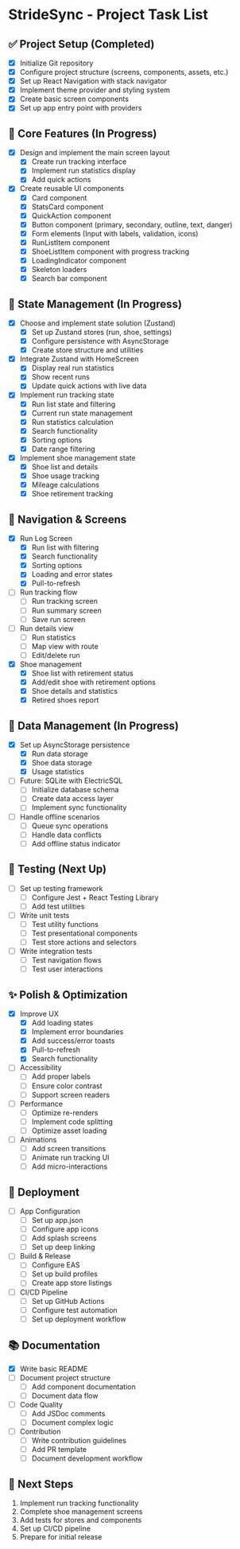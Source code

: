 # StrideSync - Project Task List

## ✅ Project Setup (Completed)
- [x] Initialize Git repository
- [x] Configure project structure (screens, components, assets, etc.)
- [x] Set up React Navigation with stack navigator
- [x] Implement theme provider and styling system
- [x] Create basic screen components
- [x] Set up app entry point with providers

## 🚀 Core Features (In Progress)
- [x] Design and implement the main screen layout
  - [x] Create run tracking interface
  - [x] Implement run statistics display
  - [x] Add quick actions
- [x] Create reusable UI components
  - [x] Card component
  - [x] StatsCard component
  - [x] QuickAction component
  - [x] Button component (primary, secondary, outline, text, danger)
  - [x] Form elements (Input with labels, validation, icons)
  - [x] RunListItem component
  - [x] ShoeListItem component with progress tracking
  - [x] LoadingIndicator component
  - [x] Skeleton loaders
  - [x] Search bar component

## 🧠 State Management (In Progress)
- [x] Choose and implement state solution (Zustand)
  - [x] Set up Zustand stores (run, shoe, settings)
  - [x] Configure persistence with AsyncStorage
  - [x] Create store structure and utilities
- [x] Integrate Zustand with HomeScreen
  - [x] Display real run statistics
  - [x] Show recent runs
  - [x] Update quick actions with live data
- [x] Implement run tracking state
  - [x] Run list state and filtering
  - [x] Current run state management
  - [x] Run statistics calculation
  - [x] Search functionality
  - [x] Sorting options
  - [x] Date range filtering
- [x] Implement shoe management state
  - [x] Shoe list and details
  - [x] Shoe usage tracking
  - [x] Mileage calculations
  - [x] Shoe retirement tracking

## 🧭 Navigation & Screens
- [x] Run Log Screen
  - [x] Run list with filtering
  - [x] Search functionality
  - [x] Sorting options
  - [x] Loading and error states
  - [x] Pull-to-refresh
- [ ] Run tracking flow
  - [ ] Run tracking screen
  - [ ] Run summary screen
  - [ ] Save run screen
- [ ] Run details view
  - [ ] Run statistics
  - [ ] Map view with route
  - [ ] Edit/delete run
- [x] Shoe management
  - [x] Shoe list with retirement status
  - [x] Add/edit shoe with retirement options
  - [x] Shoe details and statistics
  - [x] Retired shoes report

## 💾 Data Management (In Progress)
- [x] Set up AsyncStorage persistence
  - [x] Run data storage
  - [x] Shoe data storage
  - [x] Usage statistics
- [ ] Future: SQLite with ElectricSQL
  - [ ] Initialize database schema
  - [ ] Create data access layer
  - [ ] Implement sync functionality
- [ ] Handle offline scenarios
  - [ ] Queue sync operations
  - [ ] Handle data conflicts
  - [ ] Add offline status indicator

## 🧪 Testing (Next Up)
- [ ] Set up testing framework
  - [ ] Configure Jest + React Testing Library
  - [ ] Add test utilities
- [ ] Write unit tests
  - [ ] Test utility functions
  - [ ] Test presentational components
  - [ ] Test store actions and selectors
- [ ] Write integration tests
  - [ ] Test navigation flows
  - [ ] Test user interactions

## ✨ Polish & Optimization
- [x] Improve UX
  - [x] Add loading states
  - [x] Implement error boundaries
  - [x] Add success/error toasts
  - [x] Pull-to-refresh
  - [x] Search functionality
- [ ] Accessibility
  - [ ] Add proper labels
  - [ ] Ensure color contrast
  - [ ] Support screen readers
- [ ] Performance
  - [ ] Optimize re-renders
  - [ ] Implement code splitting
  - [ ] Optimize asset loading
- [ ] Animations
  - [ ] Add screen transitions
  - [ ] Animate run tracking UI
  - [ ] Add micro-interactions

## 🚀 Deployment
- [ ] App Configuration
  - [ ] Set up app.json
  - [ ] Configure app icons
  - [ ] Add splash screens
  - [ ] Set up deep linking
- [ ] Build & Release
  - [ ] Configure EAS
  - [ ] Set up build profiles
  - [ ] Create app store listings
- [ ] CI/CD Pipeline
  - [ ] Set up GitHub Actions
  - [ ] Configure test automation
  - [ ] Set up deployment workflow

## 📚 Documentation
- [x] Write basic README
- [ ] Document project structure
  - [ ] Add component documentation
  - [ ] Document data flow
- [ ] Code Quality
  - [ ] Add JSDoc comments
  - [ ] Document complex logic
- [ ] Contribution
  - [ ] Write contribution guidelines
  - [ ] Add PR template
  - [ ] Document development workflow

## 🔄 Next Steps
1. Implement run tracking functionality
2. Complete shoe management screens
3. Add tests for stores and components
4. Set up CI/CD pipeline
5. Prepare for initial release
